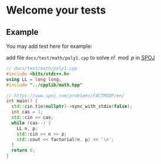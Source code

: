 # Welcome your tests

## Example

You may add test here for example:

add file `docs/test/math/poly1.cpp` to solve $n! \mod p$ in [SPOJ](https://www.spoj.com/problems/FACTMODP/en/)

``` cpp
// docs/test/math/poly1.cpp
#include <bits/stdc++.h>
using LL = long long;
#include "../cpplib/math.hpp"

// https://www.spoj.com/problems/FACTMODP/en/
int main() {
  std::cin.tie(nullptr)->sync_with_stdio(false);
  int cas = 1;
  std::cin >> cas;
  while (cas--) {
    LL n, p;
    std::cin >> n >> p;
    std::cout << factorial(n, p) << '\n';
  }
  return 0;
}
```